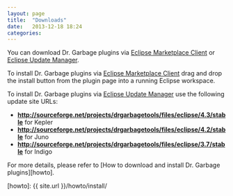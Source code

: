 ```yaml
---
layout:	page
title:	"Downloads"
date:	2013-12-18 18:24
categories:
---
```


You can download Dr. Garbage plugins via [Eclipse Marketplace Client][emc] or
[Eclipse Update Manager][eum].

To install Dr. Garbage plugins via [Eclipse Marketplace Client][emc] drag and drop
the install button from the plugin page into a running Eclipse workspace.

To install Dr. Garbage plugins via [Eclipse Update Manager][eum] use the
following update site URLs:

* **http://sourceforge.net/projects/drgarbagetools/files/eclipse/4.3/stable** for Kepler
* **http://sourceforge.net/projects/drgarbagetools/files/eclipse/4.2/stable** for Juno
* **http://sourceforge.net/projects/drgarbagetools/files/eclipse/3.7/stable** for Indigo

For more details, please refer to [How to download and install Dr. Garbage
plugins][howto].

[emc]: http://marketplace.eclipse.org/marketplace-client-intro
[eum]: http://www.drgarbage.com/how-to-download-and-install-dr-garbage-plugins.html
[howto]: {{ site.url }}/howto/install/
